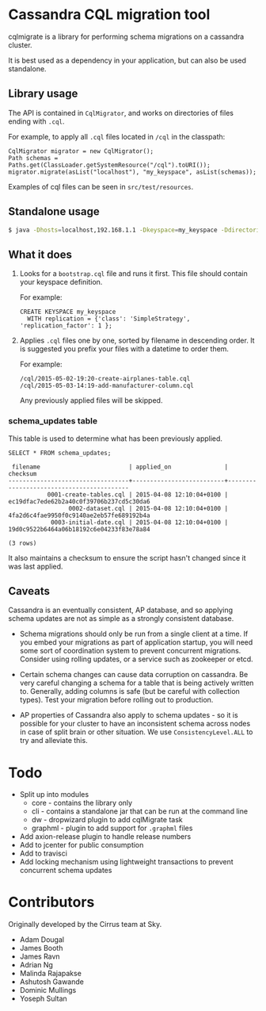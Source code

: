 # Cassandra CQL migration tool

cqlmigrate is a library for performing schema migrations on a cassandra cluster.

It is best used as a dependency in your application, but can also be used
standalone.

## Library usage

The API is contained in `CqlMigrator`, and works on directories of files ending with `.cql`.

For example, to apply all `.cql` files located in `/cql` in the classpath:

    CqlMigrator migrator = new CqlMigrator();
    Path schemas = Paths.get(ClassLoader.getSystemResource("/cql").toURI());
    migrator.migrate(asList("localhost"), "my_keyspace", asList(schemas));

Examples of cql files can be seen in `src/test/resources`.

## Standalone usage 

```sh
$ java -Dhosts=localhost,192.168.1.1 -Dkeyspace=my_keyspace -Ddirectories=cql-common,cql-local -jar cqlmigrate.jar
```

## What it does

1. Looks for a `bootstrap.cql` file and runs it first. This file should contain your keyspace definition.

   For example:
   ```
   CREATE KEYSPACE my_keyspace
     WITH replication = {'class': 'SimpleStrategy', 'replication_factor': 1 };
   ```        

2. Applies `.cql` files one by one, sorted by filename in descending order. It is suggested you prefix
   your files with a datetime to order them.

   For example:
   ```
   /cql/2015-05-02-19:20-create-airplanes-table.cql
   /cql/2015-05-03-14:19-add-manufacturer-column.cql
   ```

   Any previously applied files will be skipped.

### schema_updates table

This table is used to determine what has been previously applied.

    SELECT * FROM schema_updates;

     filename                         | applied_on               | checksum
    ----------------------------------+--------------------------+------------------------------------------
               0001-create-tables.cql | 2015-04-08 12:10:04+0100 | ec19dfac7ede62b2a40c0f39706b237cd5c30da6
                     0002-dataset.cql | 2015-04-08 12:10:04+0100 | 4fa2d6c4fae9950f0c9140ae2eb57fe689192b4a
                0003-initial-date.cql | 2015-04-08 12:10:04+0100 | 19d0c9522b6464a06b18192c6e04233f83e78a84

    (3 rows)

It also maintains a checksum to ensure the script hasn't changed since it was last applied.

## Caveats

Cassandra is an eventually consistent, AP database, and so applying schema updates are not as simple
as a strongly consistent database.

* Schema migrations should only be run from a single client at a time. If you embed your migrations as
  part of application startup, you will need some sort of coordination system to prevent concurrent
  migrations. Consider using rolling updates, or a service such as zookeeper or etcd. 

* Certain schema changes can cause data corruption on cassandra. Be very careful changing a schema for a
  table that is being actively written to. Generally, adding columns is safe (but be careful with
  collection types). Test your migration before rolling out to production.

* AP properties of Cassandra also apply to schema updates - so it is possible for your cluster to have an
  inconsistent schema across nodes in case of split brain or other situation. We use `ConsistencyLevel.ALL`
  to try and alleviate this.
  
# Todo

* Split up into modules
  * core - contains the library only
  * cli - contains a standalone jar that can be run at the command line
  * dw - dropwizard plugin to add cqlMigrate task
  * graphml - plugin to add support for `.graphml` files 
* Add axion-release plugin to handle release numbers
* Add to jcenter for public consumption
* Add to travisci
* Add locking mechanism using lightweight transactions to prevent concurrent schema updates

# Contributors

Originally developed by the Cirrus team at Sky.

- Adam Dougal
- James Booth
- James Ravn
- Adrian Ng
- Malinda Rajapakse
- Ashutosh Gawande
- Dominic Mullings
- Yoseph Sultan
